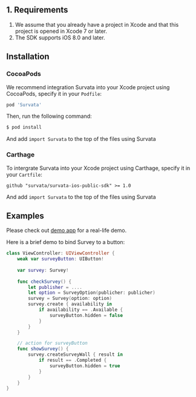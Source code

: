 ## 1. Requirements

1. We assume that you already have a project in Xcode and that this project is opened in Xcode 7 or later.
2. The SDK supports iOS 8.0 and later.

## Installation
### CocoaPods

We recommend integration Survata into your Xcode project using CocoaPods, specify it in your `Podfile`:

```ruby
pod 'Survata'
```

Then, run the following command:

```bash
$ pod install
```

And add `import Survata` to the top of the files using Survata

### Carthage

To intergrate Survata into your Xcode project using Carthage, specify it in your `Cartfile`:

```ogdl
github "survata/survata-ios-public-sdk" >= 1.0
```

And add `import Survata` to the top of the files using Survata


## Examples

Please check out [demo app](https://github.com/survata/survata-ios-demo-app) for a real-life demo.

Here is a brief demo to bind Survey to a button:

```swift
class ViewController: UIViewController {
    weak var surveyButton: UIButton!
    
	var survey: Survey!
	
    func checkSurvey() {
		let publisher = ....
		let option = SurveyOption(publicher: publicher)
		survey = Survey(option: option)
		survey.create { availability in
            if availability == .Available {
                surveyButton.hidden = false
            }
        }
    }

    // action for surveyButton
    func showSurvey() {
        survey.createSurveyWall { result in
            if result == .Completed {
                surveyButton.hidden = true
            }
        }
    }
}

```
